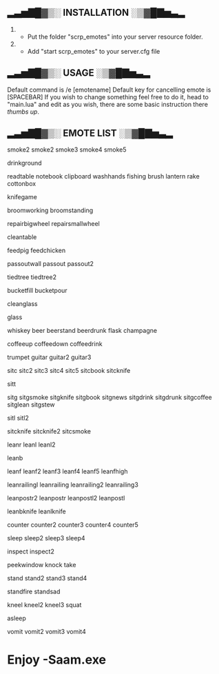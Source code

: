 
## ▂▃▅▇█▓▒░  INSTALLATION  ░▒▓█▇▅▃▂

1) - Put the folder "scrp_emotes" into your server resource folder.
2) - Add "start scrp_emotes" to your server.cfg file


## ▂▃▅▇█▓▒░     USAGE      ░▒▓█▇▅▃▂

Default command is /e [emotename]
Default key for cancelling emote is [SPACEBAR]
If you wish to change something feel free to do it, head to "main.lua" and edit as you wish, there are some basic instruction there *thumbs up*.


## ▂▃▅▇█▓▒░   EMOTE LIST   ░▒▓█▇▅▃▂

smoke2
smoke2 
smoke3 
smoke4
smoke5 

drinkground

readtable
notebook 
clipboard 
washhands 
fishing
brush 
lantern 
rake 
cottonbox 

knifegame 

broomworking 
broomstanding 

repairbigwheel 
repairsmallwheel 

cleantable

feedpig 
feedchicken 

passoutwall 
passout 
passout2 

tiedtree
tiedtree2 

bucketfill
bucketpour 

cleanglass 

glass

whiskey 
beer
beerstand
beerdrunk 
flask 
champagne 

coffeeup
coffeedown
coffeedrink

trumpet
guitar
guitar2
guitar3

sitc 
sitc2 
sitc3
sitc4
sitc5
sitcbook
sitcknife

sitt

sitg
sitgsmoke
sitgknife
sitgbook
sitgnews
sitgdrink
sitgdrunk
sitgcoffee
sitglean
sitgstew

sitl
sitl2


sitcknife
sitcknife2
sitcsmoke


leanr
leanl
leanl2

leanb

leanf
leanf2
leanf3
leanf4
leanf5
leanfhigh

leanrailingl
leanrailing
leanrailing2
leanrailing3

leanpostr2
leanpostr
leanpostl2
leanpostl

leanbknife
leanlknife

counter
counter2
counter3
counter4
counter5

sleep
sleep2
sleep3
sleep4

inspect
inspect2

peekwindow
knock
take

stand
stand2
stand3
stand4

standfire
standsad

kneel
kneel2
kneel3
squat

asleep

vomit
vomit2
vomit3
vomit4


# Enjoy -Saam.exe